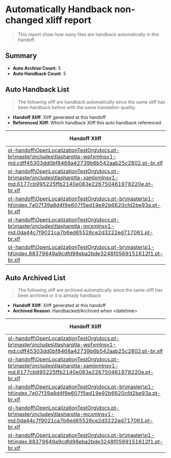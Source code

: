 # Automatically Handback non-changed xliff report
> This report show how many files are handback automatically in this handoff.

## Summary
* **Auto Archive Count**: 5
* **Auto Handback Count**: 5

## Auto Handback List
> The following xliff are handback automatically since the same xliff has been handback before with the same translation quality.

* **Handoff Xliff**: Xliff generated at this handoff
* **Referenced Xliff**: Which handback Xliff this auto handback referenced

| Handoff Xliff | Referenced Xliff | 
| --- | --- | 
| [ol-handoff\OpenLocalizationTestOrg\docs.pt-br\master\includes\tlasharptla-wpfxmlnsv1-md.cdff45303dd0bf8468a42739b6b542aab25c2802.pt-br.xlf](https://github.com/OpenLocalizationTestOrg/docs.handoff/blob/1582011c457a2ce035218c7cf3a0beb13b502ea6/ol-handoff/OpenLocalizationTestOrg/docs.pt-br/master/includes/tlasharptla-wpfxmlnsv1-md.cdff45303dd0bf8468a42739b6b542aab25c2802.pt-br.xlf) | **Empty Handoff File** | 
| [ol-handoff\OpenLocalizationTestOrg\docs.pt-br\master\includes\tlasharptla-xamlxmlnsv1-md.6177cb995225ffb2140e083e226750461978220e.pt-br.xlf](https://github.com/OpenLocalizationTestOrg/docs.handoff/blob/1582011c457a2ce035218c7cf3a0beb13b502ea6/ol-handoff/OpenLocalizationTestOrg/docs.pt-br/master/includes/tlasharptla-xamlxmlnsv1-md.6177cb995225ffb2140e083e226750461978220e.pt-br.xlf) | **Empty Handoff File** | 
| [ol-handoff\OpenLocalizationTestOrg\docs.pt-br\master\p1-ht\index.7e07f39a8d4f9e607f5ed19e92b6620cfd2be93a.pt-br.xlf](https://github.com/OpenLocalizationTestOrg/docs.handoff/blob/1582011c457a2ce035218c7cf3a0beb13b502ea6/ol-handoff/OpenLocalizationTestOrg/docs.pt-br/master/p1-ht/index.7e07f39a8d4f9e607f5ed19e92b6620cfd2be93a.pt-br.xlf) | **Empty Handoff File** | 
| [ol-handoff\OpenLocalizationTestOrg\docs.pt-br\master\includes\tlasharptla-mcxmlnsv1-md.0da44c7f9021ca7b6ed65526ce2d3222ed717061.pt-br.xlf](https://github.com/OpenLocalizationTestOrg/docs.handoff/blob/1582011c457a2ce035218c7cf3a0beb13b502ea6/ol-handoff/OpenLocalizationTestOrg/docs.pt-br/master/includes/tlasharptla-mcxmlnsv1-md.0da44c7f9021ca7b6ed65526ce2d3222ed717061.pt-br.xlf) | **Empty Handoff File** | 
| [ol-handoff\OpenLocalizationTestOrg\docs.pt-br\master\p1-ht\index.88379649a9cdfd98eba2bde3248f0569151612f1.pt-br.xlf](https://github.com/OpenLocalizationTestOrg/docs.handoff/blob/1582011c457a2ce035218c7cf3a0beb13b502ea6/ol-handoff/OpenLocalizationTestOrg/docs.pt-br/master/p1-ht/index.88379649a9cdfd98eba2bde3248f0569151612f1.pt-br.xlf) | **Empty Handoff File** | 

## Auto Archived List
> The following xliff are archived automatically since the same xliff has been archived or it is already handback

* **Handoff Xliff**: Xliff generated at this handoff
* **Archived Reason**: Handbacked/Archived when &lt;datetime&gt;

| Handoff Xliff | Archived Reason | 
| --- | --- | 
| [ol-handoff\OpenLocalizationTestOrg\docs.pt-br\master\includes\tlasharptla-wpfxmlnsv1-md.cdff45303dd0bf8468a42739b6b542aab25c2802.pt-br.xlf](https://github.com/OpenLocalizationTestOrg/docs.handoff/blob/1582011c457a2ce035218c7cf3a0beb13b502ea6/ol-handoff/OpenLocalizationTestOrg/docs.pt-br/master/includes/tlasharptla-wpfxmlnsv1-md.cdff45303dd0bf8468a42739b6b542aab25c2802.pt-br.xlf) | Handbacked | 
| [ol-handoff\OpenLocalizationTestOrg\docs.pt-br\master\includes\tlasharptla-xamlxmlnsv1-md.6177cb995225ffb2140e083e226750461978220e.pt-br.xlf](https://github.com/OpenLocalizationTestOrg/docs.handoff/blob/1582011c457a2ce035218c7cf3a0beb13b502ea6/ol-handoff/OpenLocalizationTestOrg/docs.pt-br/master/includes/tlasharptla-xamlxmlnsv1-md.6177cb995225ffb2140e083e226750461978220e.pt-br.xlf) | Handbacked | 
| [ol-handoff\OpenLocalizationTestOrg\docs.pt-br\master\p1-ht\index.7e07f39a8d4f9e607f5ed19e92b6620cfd2be93a.pt-br.xlf](https://github.com/OpenLocalizationTestOrg/docs.handoff/blob/1582011c457a2ce035218c7cf3a0beb13b502ea6/ol-handoff/OpenLocalizationTestOrg/docs.pt-br/master/p1-ht/index.7e07f39a8d4f9e607f5ed19e92b6620cfd2be93a.pt-br.xlf) | Handbacked | 
| [ol-handoff\OpenLocalizationTestOrg\docs.pt-br\master\includes\tlasharptla-mcxmlnsv1-md.0da44c7f9021ca7b6ed65526ce2d3222ed717061.pt-br.xlf](https://github.com/OpenLocalizationTestOrg/docs.handoff/blob/1582011c457a2ce035218c7cf3a0beb13b502ea6/ol-handoff/OpenLocalizationTestOrg/docs.pt-br/master/includes/tlasharptla-mcxmlnsv1-md.0da44c7f9021ca7b6ed65526ce2d3222ed717061.pt-br.xlf) | Handbacked | 
| [ol-handoff\OpenLocalizationTestOrg\docs.pt-br\master\p1-ht\index.88379649a9cdfd98eba2bde3248f0569151612f1.pt-br.xlf](https://github.com/OpenLocalizationTestOrg/docs.handoff/blob/1582011c457a2ce035218c7cf3a0beb13b502ea6/ol-handoff/OpenLocalizationTestOrg/docs.pt-br/master/p1-ht/index.88379649a9cdfd98eba2bde3248f0569151612f1.pt-br.xlf) | Handbacked | 

